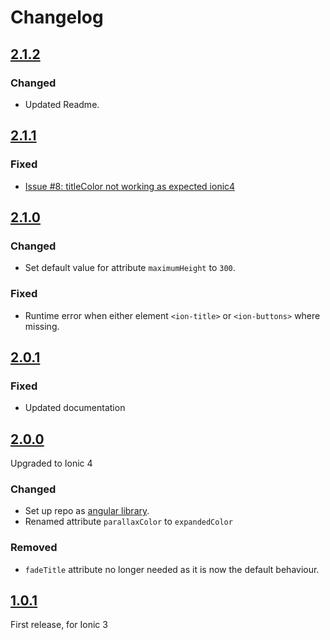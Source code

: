 # Changelog

## [2.1.2](https://github.com/RaschidJFR/ionic-header-parallax/releases/tag/2.1.2)

### Changed
* Updated Readme.

## [2.1.1](https://github.com/RaschidJFR/ionic-header-parallax/releases/tag/2.1.1)

### Fixed
* [Issue #8: titleColor not working as expected ionic4](https://github.com/RaschidJFR/ionic-header-parallax/issues/8)

## [2.1.0](https://github.com/RaschidJFR/ionic-header-parallax/releases/tag/2.1.0)

### Changed
* Set default value for attribute `maximumHeight` to `300`.

### Fixed
* Runtime error when either element `<ion-title>` or `<ion-buttons>` where missing.

## [2.0.1](https://github.com/RaschidJFR/ionic-header-parallax/releases/tag/2.0.1)

### Fixed
* Updated documentation


## [2.0.0](https://github.com/RaschidJFR/ionic-header-parallax/releases/tag/2.0.0)
Upgraded to Ionic 4

### Changed
* Set up repo as [angular library](https://angular.io/guide/creating-libraries).
* Renamed attribute `parallaxColor` to `expandedColor`

### Removed
* `fadeTitle` attribute no longer needed as it is now the default behaviour.


## [1.0.1](https://github.com/RaschidJFR/ionic-header-parallax/releases/tag/1.0.1)
First release, for Ionic 3